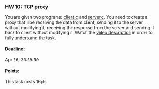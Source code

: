 ### HW 10: TCP proxy

You are given two programs: [client.c](https://pastebin.com/ZwVyVuD4) and [server.c](https://pastebin.com/24em6AhT).
You need to create a proxy that'll be receiving the data from client, sending it to the server without modifying it, receiving the response from the server and sending it back to client without modifying it.
Watch the [video description](https://youtu.be/15jbJdy5kTA) in order to fully understand the task.

#### Deadline:
Apr 26, 23:59:59

#### Points:
This task costs 16pts
